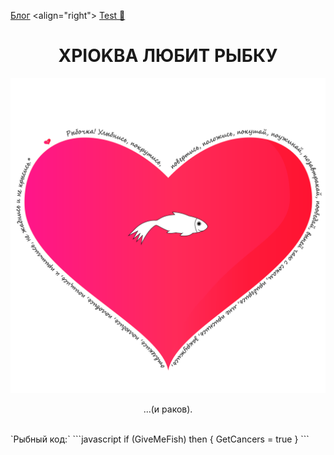 [Блог](https://XPIOKBA.github.io/blog/) <align="right"> [Test 🥒](/github-slideshow) </align>
# <center>XPIOKBA ЛЮБИТ РЫБКУ</center>
![Image](сердечко-стена.png)
<p><center>...(и раков).</center>
</p><br>
`Рыбный код:` 
 ```javascript
if (GiveMeFish)
then {
  GetCancers = true
}
```
